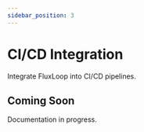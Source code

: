 ```yaml
---
sidebar_position: 3
---
```


# CI/CD Integration

Integrate FluxLoop into CI/CD pipelines.

## Coming Soon

Documentation in progress.
